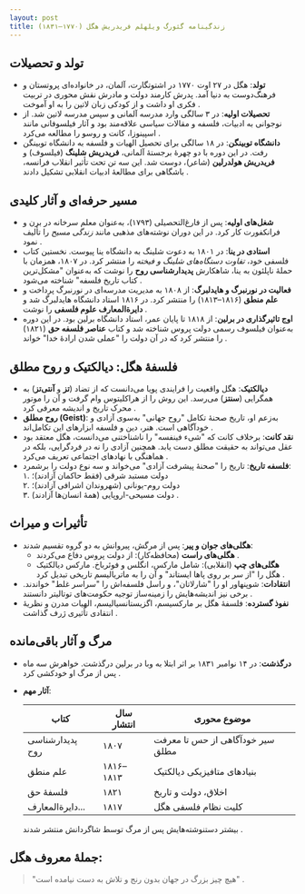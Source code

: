 ```yaml
---
layout: post
title: زندگینامه گئورگ ویلهلم فریدریش هگل (۱۷۷۰–۱۸۳۱)
---
```


## تولد و تحصیلات
- **تولد**: هگل در ۲۷ اوت ۱۷۷۰ در اشتوتگارت، آلمان، در خانواده‌ای پروتستان و فرهنگ‌دوست به دنیا آمد. پدرش کارمند دولت و مادرش نقش محوری در تربیت فکری او داشت و از کودکی زبان لاتین را به او آموخت .
- **تحصیلات اولیه**: در ۳ سالگی وارد مدرسه آلمانی و سپس مدرسه لاتین شد. از نوجوانی به ادبیات، فلسفه و مقالات سیاسی علاقه‌مند بود و آثار فیلسوفانی مانند اسپینوزا، کانت و روسو را مطالعه می‌کرد .
- **دانشگاه توبینگن**: در ۱۸ سالگی برای تحصیل الهیات و فلسفه به دانشگاه توبینگن رفت. در این دوره با دو چهرهٔ برجستهٔ آلمانی، **فریدریش شلینگ** (فیلسوف) و **فریدریش هولدرلین** (شاعر)، دوست شد. این سه تن تحت تأثیر انقلاب فرانسه، باشگاهی برای مطالعهٔ ادبیات انقلابی تشکیل دادند .

## مسیر حرفه‌ای و آثار کلیدی
- **شغل‌های اولیه**: پس از فارغ‌التحصیلی (۱۷۹۳)، به‌عنوان معلم سرخانه در برن و فرانکفورت کار کرد. در این دوران نوشته‌های مذهبی مانند *زندگی مسیح* را تألیف نمود .
- **استادی در ینا**: در ۱۸۰۱ به دعوت شلینگ به دانشگاه ینا پیوست. نخستین کتاب فلسفی خود، *تفاوت دستگاه‌های شلینگ و فیخته* را منتشر کرد. در ۱۸۰۷، همزمان با حملهٔ ناپلئون به ینا، شاهکارش **پدیدارشناسی روح** را نوشت که به‌عنوان "مشکل‌ترین کتاب تاریخ فلسفه" شناخته می‌شود .
- **فعالیت در نورنبرگ و هایدلبرگ**: از ۱۸۰۸ به مدیریت مدرسه‌ای در نورنبرگ پرداخت و **علم منطق** (۱۸۱۶–۱۸۱۳) را منتشر کرد. در ۱۸۱۶ استاد دانشگاه هایدلبرگ شد و **دایرةالمعارف علوم فلسفی** را نوشت .
- **اوج تاثیرگذاری در برلین**: از ۱۸۱۸ تا پایان عمر، استاد دانشگاه برلین بود. در این دوره به‌عنوان فیلسوف رسمی دولت پروس شناخته شد و کتاب **عناصر فلسفه حق** (۱۸۲۱) را منتشر کرد که در آن دولت را "عملی شدن ارادهٔ خدا" خواند .

## فلسفهٔ هگل: دیالکتیک و روح مطلق
- **دیالکتیک**: هگل واقعیت را فرایندی پویا می‌دانست که از تضاد (**تز** و **آنتی‌تز**) به همگرایی (**سنتز**) می‌رسد. این روش را از هراکلیتوس وام گرفت و آن را موتور محرک تاریخ و اندیشه معرفی کرد .
- **روح مطلق (Geist)**: به‌زعم او، تاریخ صحنهٔ تکامل "روح جهانی" به‌سوی آزادی و خودآگاهی است. هنر، دین و فلسفه ابزارهای این تکامل‌اند .
- **نقد کانت**: برخلاف کانت که "شیء فینفسه" را ناشناختنی می‌دانست، هگل معتقد بود عقل می‌تواند به حقیقت مطلق دست یابد. همچنین آزادی را نه در فردگرایی، بلکه در هماهنگی با نهادهای اجتماعی تعریف می‌کرد .
- **فلسفه تاریخ**: تاریخ را "صحنهٔ پیشرفت آزادی" می‌خواند و سه نوع دولت را برشمرد:  
  ۱. دولت مستبد شرقی (فقط حاکمان آزادند)؛  
  ۲. دولت روم-یونانی (شهروندان اشرافی آزادند)؛  
  ۳. دولت مسیحی-اروپایی (همهٔ انسان‌ها آزادند) .

## تأثیرات و میراث
- **هگلی‌های جوان و پیر**: پس از مرگش، پیروانش به دو گروه تقسیم شدند:  
  - **هگلی‌های راست** (محافظه‌کار): از دولت پروس دفاع می‌کردند .  
  - **هگلی‌های چپ** (انقلابی): شامل مارکس، انگلس و فوئرباخ. مارکس دیالکتیک هگل را "از سر بر روی پاها ایستاند" و آن را به ماتریالیسم تاریخی تبدیل کرد .
- **انتقادات**: شوپنهاور او را "شارلاتان"، و راسل فلسفه‌اش را "سراسر غلط" خواندند. برخی نیز اندیشه‌هایش را زمینه‌ساز توجیه حکومت‌های توتالیتر دانستند .
- **نفوذ گسترده**: فلسفهٔ هگل بر مارکسیسم، اگزیستانسیالیسم، الهیات مدرن و نظریهٔ انتقادی تأثیری ژرف گذاشت .

## مرگ و آثار باقی‌مانده
- **درگذشت**: در ۱۴ نوامبر ۱۸۳۱ بر اثر ابتلا به وبا در برلین درگذشت. خواهرش سه ماه پس از مرگ او خودکشی کرد .
- **آثار مهم**:
  
  | کتاب               | سال انتشار | موضوع محوری                     |  
  |--------------------|------------|----------------------------------|  
  | پدیدارشناسی روح   | ۱۸۰۷       | سیر خودآگاهی از حس تا معرفت مطلق |  
  | علم منطق          | ۱۸۱۶–۱۸۱۳  | بنیادهای متافیزیکی دیالکتیک     |  
  | فلسفهٔ حق         | ۱۸۲۱       | اخلاق، دولت و تاریخ             |  
  | دایرةالمعارف...  | ۱۸۱۷       | کلیت نظام فلسفی هگل             |  
  بیشتر دستنوشته‌هایش پس از مرگ توسط شاگردانش منتشر شدند .

## جملهٔ معروف هگل:
> "هیچ چیز بزرگ در جهان بدون رنج و تلاش به دست نیامده است" .
